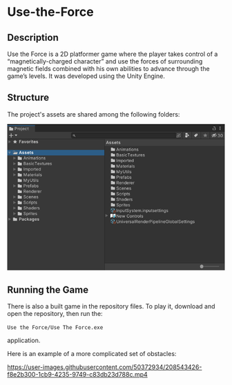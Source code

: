 # Use-the-Force

## Description

Use the Force is a 2D platformer game where the player takes control of a “magnetically-charged character” and use the forces of surrounding magnetic fields combined with his own abilities to advance through the game’s levels. It was developed using the Unity Engine.

## Structure

The project's assets are shared among the following folders:

<img title="Project" alt="Alt text" src="./README_stuff/Project.png">

## Running the Game

There is also a built game in the repository files. To play it, download and open the repository, then run the:

`Use the Force/Use The Force.exe`

application.

Here is an example of a more complicated set of obstacles:

https://user-images.githubusercontent.com/50372934/208543426-f8e2b300-1cb9-4235-9749-c83db23d788c.mp4

